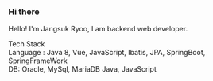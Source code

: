 ### Hi there 

Hello! I'm Jangsuk Ryoo, I am backend web developer.

Tech Stack <br>
Language : Java 8, Vue, JavaScript, Ibatis, JPA, SpringBoot, SpringFrameWork <br>
DB: Oracle, MySql, MariaDB Java, JavaScript


<!--
**JangsukRyoo/JangsukRyoo** is a ✨ _special_ ✨ repository because its `README.md` (this file) appears on your GitHub profile.

Here are some ideas to get you started:

- 🔭 I’m currently working on ...
- 🌱 I’m currently learning ...
- 👯 I’m looking to collaborate on ...
- 🤔 I’m looking for help with ...
- 💬 Ask me about ...
- 📫 How to reach me: ...
- 😄 Pronouns: ...
- ⚡ Fun fact: ...
-->
